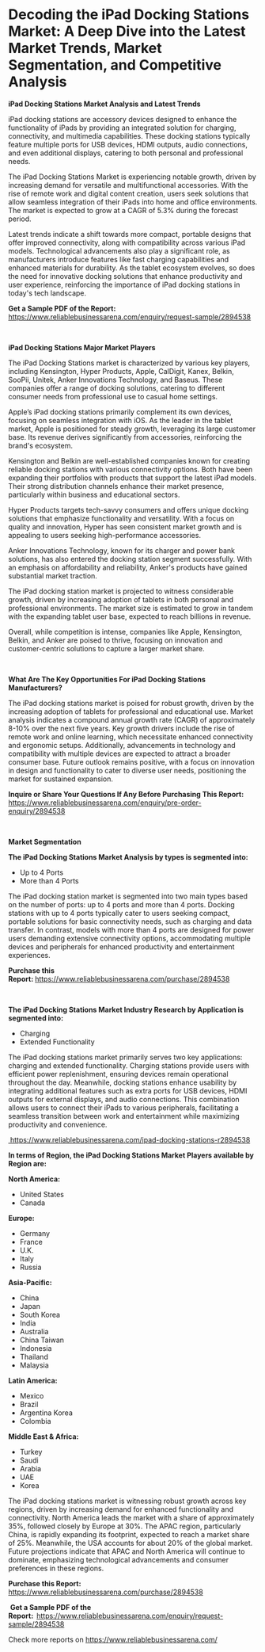 <p><h1>Decoding the iPad Docking Stations Market: A Deep Dive into the Latest Market Trends, Market Segmentation, and Competitive Analysis</h1></p><p><strong>iPad Docking Stations Market Analysis and Latest Trends</strong></p>
<p><p>iPad docking stations are accessory devices designed to enhance the functionality of iPads by providing an integrated solution for charging, connectivity, and multimedia capabilities. These docking stations typically feature multiple ports for USB devices, HDMI outputs, audio connections, and even additional displays, catering to both personal and professional needs. </p><p>The iPad Docking Stations Market is experiencing notable growth, driven by increasing demand for versatile and multifunctional accessories. With the rise of remote work and digital content creation, users seek solutions that allow seamless integration of their iPads into home and office environments. The market is expected to grow at a CAGR of 5.3% during the forecast period. </p><p>Latest trends indicate a shift towards more compact, portable designs that offer improved connectivity, along with compatibility across various iPad models. Technological advancements also play a significant role, as manufacturers introduce features like fast charging capabilities and enhanced materials for durability. As the tablet ecosystem evolves, so does the need for innovative docking solutions that enhance productivity and user experience, reinforcing the importance of iPad docking stations in today's tech landscape.</p></p>
<p><strong>Get a Sample PDF of the Report:&nbsp;</strong> <a href="https://www.reliablebusinessarena.com/enquiry/request-sample/2894538?utm_campaign=2467&utm_medium=2&utm_source=Github&utm_content=ia&utm_term=15032025&utm_id=ipad-docking-stations">https://www.reliablebusinessarena.com/enquiry/request-sample/2894538</a></p>
<p>&nbsp;</p>
<p><strong>iPad Docking Stations Major Market Players</strong></p>
<p><p>The iPad Docking Stations market is characterized by various key players, including Kensington, Hyper Products, Apple, CalDigit, Kanex, Belkin, SooPii, Unitek, Anker Innovations Technology, and Baseus. These companies offer a range of docking solutions, catering to different consumer needs from professional use to casual home settings.</p><p>Apple’s iPad docking stations primarily complement its own devices, focusing on seamless integration with iOS. As the leader in the tablet market, Apple is positioned for steady growth, leveraging its large customer base. Its revenue derives significantly from accessories, reinforcing the brand's ecosystem.</p><p>Kensington and Belkin are well-established companies known for creating reliable docking stations with various connectivity options. Both have been expanding their portfolios with products that support the latest iPad models. Their strong distribution channels enhance their market presence, particularly within business and educational sectors.</p><p>Hyper Products targets tech-savvy consumers and offers unique docking solutions that emphasize functionality and versatility. With a focus on quality and innovation, Hyper has seen consistent market growth and is appealing to users seeking high-performance accessories.</p><p>Anker Innovations Technology, known for its charger and power bank solutions, has also entered the docking station segment successfully. With an emphasis on affordability and reliability, Anker's products have gained substantial market traction.</p><p>The iPad docking station market is projected to witness considerable growth, driven by increasing adoption of tablets in both personal and professional environments. The market size is estimated to grow in tandem with the expanding tablet user base, expected to reach billions in revenue.</p><p>Overall, while competition is intense, companies like Apple, Kensington, Belkin, and Anker are poised to thrive, focusing on innovation and customer-centric solutions to capture a larger market share.</p></p>
<p>&nbsp;</p>
<p><strong>What Are The Key Opportunities For iPad Docking Stations Manufacturers?</strong></p>
<p><p>The iPad docking stations market is poised for robust growth, driven by the increasing adoption of tablets for professional and educational use. Market analysis indicates a compound annual growth rate (CAGR) of approximately 8-10% over the next five years. Key growth drivers include the rise of remote work and online learning, which necessitate enhanced connectivity and ergonomic setups. Additionally, advancements in technology and compatibility with multiple devices are expected to attract a broader consumer base. Future outlook remains positive, with a focus on innovation in design and functionality to cater to diverse user needs, positioning the market for sustained expansion.</p></p>
<p><strong>Inquire or Share Your Questions If Any Before Purchasing This Report:</strong> <a href="https://www.reliablebusinessarena.com/enquiry/pre-order-enquiry/2894538?utm_campaign=2467&utm_medium=2&utm_source=Github&utm_content=ia&utm_term=15032025&utm_id=ipad-docking-stations">https://www.reliablebusinessarena.com/enquiry/pre-order-enquiry/2894538</a></p>
<p>&nbsp;</p>
<p><strong>Market Segmentation</strong></p>
<p><strong>The iPad Docking Stations Market Analysis by types is segmented into:</strong></p>
<p><ul><li>Up to 4 Ports</li><li>More than 4 Ports</li></ul></p>
<p><p>The iPad docking station market is segmented into two main types based on the number of ports: up to 4 ports and more than 4 ports. Docking stations with up to 4 ports typically cater to users seeking compact, portable solutions for basic connectivity needs, such as charging and data transfer. In contrast, models with more than 4 ports are designed for power users demanding extensive connectivity options, accommodating multiple devices and peripherals for enhanced productivity and entertainment experiences.</p></p>
<p><strong>Purchase this Report:&nbsp;</strong><a href="https://www.reliablebusinessarena.com/purchase/2894538?utm_campaign=2467&utm_medium=2&utm_source=Github&utm_content=ia&utm_term=15032025&utm_id=ipad-docking-stations">https://www.reliablebusinessarena.com/purchase/2894538</a></p>
<p>&nbsp;</p>
<p><strong>The iPad Docking Stations Market Industry Research by Application is segmented into:</strong></p>
<p><ul><li>Charging</li><li>Extended Functionality</li></ul></p>
<p><p>The iPad docking stations market primarily serves two key applications: charging and extended functionality. Charging stations provide users with efficient power replenishment, ensuring devices remain operational throughout the day. Meanwhile, docking stations enhance usability by integrating additional features such as extra ports for USB devices, HDMI outputs for external displays, and audio connections. This combination allows users to connect their iPads to various peripherals, facilitating a seamless transition between work and entertainment while maximizing productivity and convenience.</p></p>
<p><a href="https://www.reliablebusinessarena.com/ipad-docking-stations-r2894538?utm_campaign=2467&utm_medium=2&utm_source=Github&utm_content=ia&utm_term=15032025&utm_id=ipad-docking-stations">&nbsp;https://www.reliablebusinessarena.com/ipad-docking-stations-r2894538</a></p>
<p><strong>In terms of Region, the iPad Docking Stations Market Players available by Region are:</strong></p>
<p>
    <p> <strong> North America: </strong>
        <ul>
            <li>United States</li>
            <li>Canada</li>
        </ul>
        </p> 
    <p> <strong> Europe: </strong>
        <ul>
            <li>Germany</li>
            <li>France</li>
            <li>U.K.</li>
            <li>Italy</li>
            <li>Russia</li>
        </ul>
        </p> 
    <p> <strong> Asia-Pacific: </strong>
        <ul>
            <li>China</li>
            <li>Japan</li>
            <li>South Korea</li>
            <li>India</li>
            <li>Australia</li>
            <li>China Taiwan</li>
            <li>Indonesia</li>
            <li>Thailand</li>
            <li>Malaysia</li>
        </ul>
        </p> 
    <p> <strong> Latin America: </strong>
        <ul>
            <li>Mexico</li>
            <li>Brazil</li>
            <li>Argentina Korea</li>
            <li>Colombia</li>
        </ul>
        </p> 
    <p> <strong> Middle East & Africa: </strong>
        <ul>
            <li>Turkey</li>
            <li>Saudi</li>
            <li>Arabia</li>
            <li>UAE</li>
            <li>Korea</li>
        </ul>
    </p>
    </p>
<p><p>The iPad docking stations market is witnessing robust growth across key regions, driven by increasing demand for enhanced functionality and connectivity. North America leads the market with a share of approximately 35%, followed closely by Europe at 30%. The APAC region, particularly China, is rapidly expanding its footprint, expected to reach a market share of 25%. Meanwhile, the USA accounts for about 20% of the global market. Future projections indicate that APAC and North America will continue to dominate, emphasizing technological advancements and consumer preferences in these regions.</p></p>
<p><strong>Purchase this Report: </strong><a href="https://www.reliablebusinessarena.com/purchase/2894538?utm_campaign=2467&utm_medium=2&utm_source=Github&utm_content=ia&utm_term=15032025&utm_id=ipad-docking-stations">https://www.reliablebusinessarena.com/purchase/2894538</a></p>
<p>&nbsp;<strong>Get a Sample PDF of the Report:&nbsp;&nbsp;</strong><a href="https://www.reliablebusinessarena.com/enquiry/request-sample/2894538?utm_campaign=2467&utm_medium=2&utm_source=Github&utm_content=ia&utm_term=15032025&utm_id=ipad-docking-stations">https://www.reliablebusinessarena.com/enquiry/request-sample/2894538</a></p>
<p><strong></strong></p>
<p>Check more reports on <a href="https://www.reliablebusinessarena.com/?utm_campaign=2467&utm_medium=2&utm_source=Github&utm_content=ia&utm_term=15032025&utm_id=ipad-docking-stations">https://www.reliablebusinessarena.com/</a></p>
